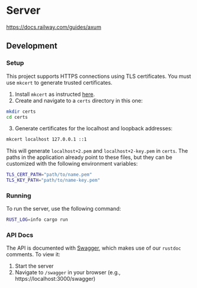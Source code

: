 # Server

https://docs.railway.com/guides/axum

## Development

### Setup

This project supports HTTPS connections using TLS certificates. You must use `mkcert` to generate trusted certificates.

1. Install `mkcert` as instructed [here](https://github.com/FiloSottile/mkcert?tab=readme-ov-file#installation).
2. Create and navigate to a `certs` directory in this one:

```sh
mkdir certs
cd certs
```

3. Generate certificates for the localhost and loopback addresses:

```sh
mkcert localhost 127.0.0.1 ::1
```

This will generate `localhost+2.pem` and `localhost+2-key.pem` in `certs`. The paths in the application already point to these files, but they can be customized with the following environment variables:

```sh
TLS_CERT_PATH="path/to/name.pem"
TLS_KEY_PATH="path/to/name-key.pem"
```

### Running

To run the server, use the following command:

```sh
RUST_LOG=info cargo run
```

### API Docs

The API is documented with [Swagger](https://crates.io/crates/utoipa-swagger), which makes use of our `rustdoc` comments. To view it:

1. Start the server
2. Navigate to `/swagger` in your browser (e.g., https://localhost:3000/swagger)
